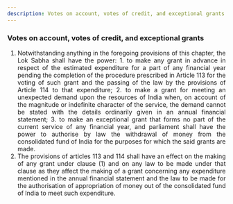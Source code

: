 ```yaml
---
description: Votes on account, votes of credit, and exceptional grants
---
```


### Votes on account, votes of credit, and exceptional grants

1. <div style="text-align: justify"> Notwithstanding anything in the foregoing provisions of this chapter, the Lok Sabha shall have the power:
    1. to make any grant in advance in respect of the estimated expenditure for a part of any financial year pending the completion of the procedure prescribed in Article 113 for the voting of such grant and the passing of the law by the provisions of Article 114 to that expenditure;
    2. to make a grant for meeting an unexpected demand upon the resources of India when, on account of the magnitude or indefinite character of the service, the demand cannot be stated with the details ordinarily given in an annual financial statement;
    3. to make an exceptional grant that forms no part of the current service of any financial year, and parliament shall have the power to authorise by law the withdrawal of money from the consolidated fund of India for the purposes for which the said grants are made.
2. <div style="text-align: justify"> The provisions of articles 113 and 114 shall have an effect on the making of any grant under clause (1) and on any law to be made under that clause as they affect the making of a grant concerning any expenditure mentioned in the annual financial statement and the law to be made for the authorisation of appropriation of money out of the consolidated fund of India to meet such expenditure.
